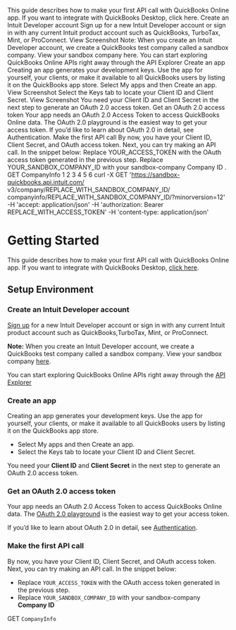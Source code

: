 This guide describes how to make your first API call with QuickBooks Online app. If you want to integrate with QuickBooks Desktop, click here.
Create an Intuit Developer account
Sign up for a new Intuit Developer account or sign in with any current Intuit product account such as QuickBooks, TurboTax, Mint, or ProConnect. View Screenshot
Note: When you create an Intuit Developer account, we create a QuickBooks test company called a sandbox company. View your sandbox company here.
You can start exploring QuickBooks Online APIs right away through the API Explorer
Create an app
Creating an app generates your development keys. Use the app for yourself, your clients, or make it available to all QuickBooks users by listing it on the QuickBooks app store.
Select My apps and then Create an app. View Screenshot
Select the Keys tab to locate your Client ID and Client Secret. View Screenshot
You need your Client ID and Client Secret in the next step to generate an OAuth 2.0 access token.
Get an OAuth 2.0 access token
Your app needs an OAuth 2.0 Access Token to access QuickBooks Online data. The OAuth 2.0 playground is the easiest way to get your access token.
If you’d like to learn about OAuth 2.0 in detail, see Authentication.
Make the first API call
By now, you have your Client ID, Client Secret, and OAuth access token. Next, you can try making an API call. In the snippet below:
Replace
YOUR_ACCESS_TOKEN
with the OAuth access token generated in the previous step.
Replace
YOUR_SANDBOX_COMPANY_ID
with your
sandbox-company
Company ID
.
GET CompanyInfo
 1
2
3
4
5
6
curl -X GET 'https://sandbox-quickbooks.api.intuit.com/
v3/company/REPLACE_WITH_SANDBOX_COMPANY_ID/
companyinfo/REPLACE_WITH_SANDBOX_COMPANY_ID/?minorversion=12'
-H 'accept: application/json'
-H 'authorization: Bearer REPLACE_WITH_ACCESS_TOKEN'
-H 'content-type: application/json'

# Getting Started

This guide describes how to make your first API call with QuickBooks Online app. If you want to integrate with QuickBooks Desktop, [click here](https://developer.intuit.com/app/developer/qbdesktop/docs/get-started).

## Setup Environment 

### Create an Intuit Developer account

[Sign up](https://developer.intuit.com/v2/ui#/signup?nextUrl=%2Fapp%2Fdeveloper%2Fqbo%2Fdocs%2Fget-started) for a new Intuit Developer account or sign in with any current Intuit product account such as QuickBooks,TurboTax, Mint, or ProConnect.  

**Note:** When you create an Intuit Developer account, we create a QuickBooks test company called a sandbox company. View your sandbox company [here](https://developer.intuit.com/v2/ui#/sandbox).  

You can start exploring QuickBooks Online APIs right away through the [API Explorer](https://developer.intuit.com/v2/apiexplorer?apiname=V3QBO#?id=Account)

### Create an app

Creating an app generates your development keys. Use the app for yourself, your clients, or make it available to all QuickBooks users by listing it on the QuickBooks app store.
* Select My apps and then Create an app.
* Select the Keys tab to locate your Client ID and Client Secret.

You need your **Client ID** and **Client Secret** in the next step to generate an OAuth 2.0 access token.

### Get an OAuth 2.0 access token

Your app needs an OAuth 2.0 Access Token to access QuickBooks Online data. The [OAuth 2.0 playground](https://developer.intuit.com/v2/ui#/sandbox) is the easiest way to get your access token.  

If you’d like to learn about OAuth 2.0 in detail, see [Authentication](https://developer.intuit.com/app/developer/qbo/docs/develop/authentication-and-authorization).


### Make the first API call

By now, you have your Client ID, Client Secret, and OAuth access token. Next, you can try making an API call. In the snippet below:  

* Replace `YOUR_ACCESS_TOKEN` with the OAuth access token generated in the previous step.
* Replace `YOUR_SANDBOX_COMPANY_ID` with your sandbox-company **Company ID**

GET `CompanyInfo`

